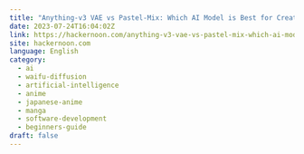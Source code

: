 ```yaml
---
title: "Anything-v3 VAE vs Pastel-Mix: Which AI Model is Best for Creating an Anime Character"
date: 2023-07-24T16:04:02Z
link: https://hackernoon.com/anything-v3-vae-vs-pastel-mix-which-ai-model-is-best-for-creating-an-anime-character?source=rss&utm_medium=RSS&utm_source=news.12bit.vn
site: hackernoon.com
language: English
category:
  - ai
  - waifu-diffusion
  - artificial-intelligence
  - anime
  - japanese-anime
  - manga
  - software-development
  - beginners-guide
draft: false
---
```

